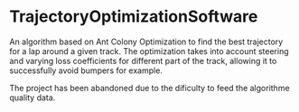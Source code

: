 # TrajectoryOptimizationSoftware
An algorithm based on Ant Colony Optimization to find the best trajectory for a lap around a given track. The optimization takes into account steering and varying loss coefficients for different part of the track, allowing it to successfully avoid bumpers for example.

The project has been abandoned due to the dificulty to feed the algorithme quality data.
